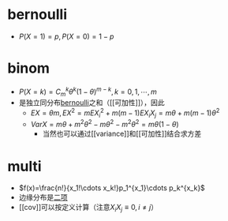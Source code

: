 # bernoulli
- $P(X=1)=p, P(X=0)=1-p$
# binom
- $P(X=k)=C_m^k \theta^k(1-\theta)^{m-k},k=0,1,\cdots,m$
- 是独立同分布[bernoulli](#bernoulli)之和（[[可加性]]），因此
    - $EX=\theta m,EX^2=mEX_i^2+m(m-1)EX_iX_j=m\theta+m(m-1)\theta^2$
    - $VarX=m\theta+m^2\theta^2-m\theta^2-m^2\theta^2=m\theta(1-\theta)$
        - 当然也可以通过[[variance]]和[[可加性]]结合求方差
# multi
- $f(x)=\frac{n!}{x_1!\cdots x_k!}p_1^{x_1}\cdots p_k^{x_k}$
- 边缘分布是[二项](#binom)
- [[cov]]可以按定义计算（注意$X_iX_j\equiv 0, i\ne j$）
